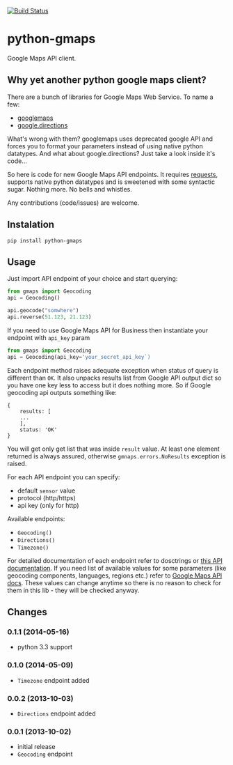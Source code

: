 [![Build Status](https://travis-ci.org/swistakm/gmaps.svg?branch=master)](https://travis-ci.org/swistakm/gmaps)
# python-gmaps

Google Maps API client.

## Why yet another python google maps client?

There are a bunch of libraries for Google Maps Web Service. To name a few:
* [googlemaps](https://pypi.python.org/pypi/googlemaps/)
* [google.directions](https://pypi.python.org/pypi/google.directions)

What's wrong with them? googlemaps uses deprecated google API and forces
you to format your parameters instead of using native python datatypes.
And what about google.directions? Just take a look inside it's code...

So here is code for new Google Maps API endpoints. It requires
[requests](https://github.com/kennethreitz/requests), supports native python
datatypes and is sweetened with some syntactic sugar. Nothing more.
No bells and whistles.

Any contributions (code/issues) are welcome.

## Instalation

    pip install python-gmaps

## Usage

Just import API endpoint of your choice and start querying:

```python
from gmaps import Geocoding
api = Geocoding()

api.geocode("somwhere")
api.reverse(51.123, 21.123)
```

If you need to use Google Maps API for Business then instantiate your endpoint
with `api_key` param

```python
from gmaps import Geocoding
api = Geocoding(api_key='your_secret_api_key`)
```

Each endpoint method raises adequate exception when status of query is different
than `OK`. It also unpacks results list from Google API output dict so you have
one key less to access but it does nothing more.
So if Google geocoding api outputs something like:

```
{
    results: [
    ...
    ],
    status: 'OK'
}
```

You will get only get list that was inside `result` value. At least one element
returned is always assured, otherwise `gmnaps.errors.NoResults` exception is
raised.

For each API endpoint you can specify:
* default `sensor` value
* protocol (http/https)
* api key (only for http)

Available endpoints:
* `Geocoding()`
* `Directions()`
* `Timezone()`

For detailed documentation of each endpoint refer to dosctrings or
[this API documentation](http://python-gmaps.readthedocs.org/en/latest/).
If you need list of available values for some parameters (like geocoding
components, languages, regions etc.) refer to
[Google Maps API docs](https://developers.google.com/maps/documentation/webservices/).
These values can change anytime so there is no reason to check for them in this
lib - they will be checked anyway.

## Changes

### 0.1.1 (2014-05-16)
- python 3.3 support

### 0.1.0 (2014-05-09)
- `Timezone` endpoint added

### 0.0.2 (2013-10-03)
- `Directions` endpoint added

### 0.0.1 (2013-10-02)
- initial release
- ```Geocoding``` endpoint